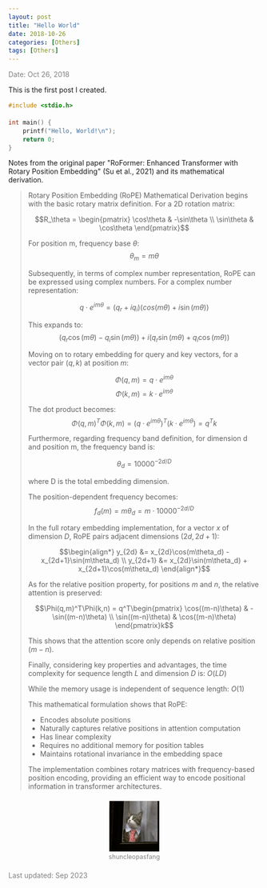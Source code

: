 ```yaml
---
layout: post
title: "Hello World"
date: 2018-10-26
categories: [Others]
tags: [Others]
---
```


<span style="color: gray;">Date: Oct 26, 2018</span>

This is the first post I created.

```c
#include <stdio.h>

int main() {
    printf("Hello, World!\n");
    return 0;
}
```

Notes from the original paper "RoFormer: Enhanced Transformer with Rotary Position Embedding" (Su et al., 2021) and its mathematical derivation.

> Rotary Position Embedding (RoPE) Mathematical Derivation begins with the basic rotary matrix definition. For a 2D rotation matrix:
>
> $$R_\theta = \begin{pmatrix} 
> \cos\theta & -\sin\theta \\
> \sin\theta & \cos\theta
> \end{pmatrix}$$
>
> For position m, frequency base $\theta$:
> $$\theta_m = m\theta$$
>
> Subsequently, in terms of complex number representation, RoPE can be expressed using complex numbers. For a complex number representation:
>
> $$q\cdot e^{im\theta} = (q_r + iq_i)(cos(m\theta) + i\sin(m\theta))$$
>
> This expands to:
> $$(q_r\cos(m\theta) - q_i\sin(m\theta)) + i(q_r\sin(m\theta) + q_i\cos(m\theta))$$
>
> Moving on to rotary embedding for query and key vectors, for a vector pair $(q, k)$ at position $m$:
>
> $$\Phi(q, m) = q \cdot e^{im\theta}$$
> $$\Phi(k, m) = k \cdot e^{im\theta}$$
>
> The dot product becomes:
> $$\Phi(q,m)^T\Phi(k,m) = (q \cdot e^{im\theta})^T(k \cdot e^{im\theta}) = q^Tk$$
>
> Furthermore, regarding frequency band definition, for dimension d and position m, the frequency band is:
>
> $$\theta_d = 10000^{-2d/D}$$
>
> where D is the total embedding dimension.
>
> The position-dependent frequency becomes:
> $$f_d(m) = m\theta_d = m \cdot 10000^{-2d/D}$$
>
> In the full rotary embedding implementation, for a vector $x$ of dimension $D$, RoPE pairs adjacent dimensions $(2d,2d+1)$:
>
> $$\begin{align*}
> y_{2d} &= x_{2d}\cos(m\theta_d) - x_{2d+1}\sin(m\theta_d) \\
> y_{2d+1} &= x_{2d}\sin(m\theta_d) + x_{2d+1}\cos(m\theta_d)
> \end{align*}$$
>
> As for the relative position property, for positions $m$ and $n$, the relative attention is preserved:
>
> $$\Phi(q,m)^T\Phi(k,n) = q^T\begin{pmatrix}
> \cos((m-n)\theta) & -\sin((m-n)\theta) \\
> \sin((m-n)\theta) & \cos((m-n)\theta)
> \end{pmatrix}k$$
>
> This shows that the attention score only depends on relative position $(m-n)$.
>
> Finally, considering key properties and advantages, the time complexity for sequence length $L$ and dimension $D$ is: $O(LD)$
>
> While the memory usage is independent of sequence length: $O(1)$
>
> This mathematical formulation shows that RoPE:
>
> - Encodes absolute positions
> - Naturally captures relative positions in attention computation
> - Has linear complexity
> - Requires no additional memory for position tables
> - Maintains rotational invariance in the embedding space
>
> The implementation combines rotary matrices with frequency-based position encoding, providing an efficient way to encode positional information in transformer architectures.

<figure style="margin: 0; padding: 0; text-align: center; margin-top: 21px; margin-bottom: 21px;">
  <img src="/assets/images/hello-world/shuncleopasfang.jpg" alt="shuncleopasfang" style="width: 20%;" />
  <figcaption style="margin-top: 0; color: gray; font-size: 0.9em; max-width: 64%; margin-left: auto; margin-right: auto; line-height: 1.2em;">shuncleopasfang</figcaption>
</figure>

<span style="color: gray;">Last updated: Sep 2023</span>